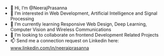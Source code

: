 - 👋 Hi, I’m @NeerajPrasanna
- 👀 I’m interested in Web Development, Artificial Intelligence and Signal Processing
- 🌱 I’m currently learning Responsive Web Design, Deep Learning, Computer Vision and Wireless Communications
- 💞️ I’m looking to collaborate on frontend Development Related Projects
- 📫 Send me a connection request on Linkedin here: www.linkedin.com/in/neerajprasanna
<!---
NeerajPrasanna/NeerajPrasanna is a ✨ special ✨ repository because its `README.md` (this file) appears on your GitHub profile.
You can click the Preview link to take a look at your changes.
--->
